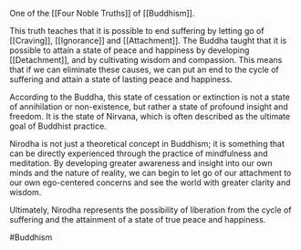 One of the [[Four Noble Truths]] of [[Buddhism]].

This truth teaches that it is possible to end suffering by letting go of [[Craving]], [[Ignorance]] and [[Attachment]]. The Buddha taught that it is possible to attain a state of peace and happiness by developing [[Detachment]], and by cultivating wisdom and compassion. This means that if we can eliminate these causes, we can put an end to the cycle of suffering and attain a state of lasting peace and happiness.

According to the Buddha, this state of cessation or extinction is not a state of annihilation or non-existence, but rather a state of profound insight and freedom. It is the state of Nirvana, which is often described as the ultimate goal of Buddhist practice.

Nirodha is not just a theoretical concept in Buddhism; it is something that can be directly experienced through the practice of mindfulness and meditation. By developing greater awareness and insight into our own minds and the nature of reality, we can begin to let go of our attachment to our own ego-centered concerns and see the world with greater clarity and wisdom.

Ultimately, Nirodha represents the possibility of liberation from the cycle of suffering and the attainment of a state of true peace and happiness.

#Buddhism 
